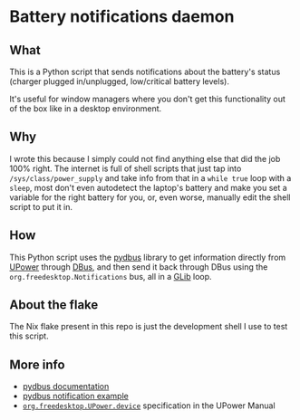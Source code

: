 <!-- vim: set fenc=utf-8 ts=2 sw=0 sts=0 sr et si tw=0 fdm=marker fmr={{{,}}}: -->
# Battery notifications daemon

## What
This is a Python script that sends notifications about the battery's status
(charger plugged in/unplugged, low/critical battery levels).

It's useful for window managers where you don't get this functionality out of
the box like in a desktop environment.

## Why
I wrote this because I simply could not find anything else that did the job 100%
right. The internet is full of shell scripts that just tap into
`/sys/class/power_supply` and take info from that in a `while true` loop with a
`sleep`, most don't even autodetect the laptop's battery and make you set a
variable for the right battery for you, or, even worse, manually edit the shell
script to put it in.

## How
This Python script uses the [pydbus](https://github.com/LEW21/pydbus) library to
get information directly from [UPower](https://upower.freedesktop.org/) through
[DBus](https://dbus.freedesktop.org/), and then send it back through DBus using
the `org.freedesktop.Notifications` bus, all in a
[GLib](https://pygobject.gnome.org/) loop.

## About the flake
The Nix flake present in this repo is just the development shell I use to test this script.

## More info
- [pydbus documentation](https://pydbus.readthedocs.io/)
- [pydbus notification example](https://pydbus.readthedocs.io/en/latest/legacydocs/shortexamples.html?highlight=notifi#send-a-desktop-notification)
- [`org.freedesktop.UPower.device`](https://upower.freedesktop.org/docs/Device.html)
specification in the UPower Manual
